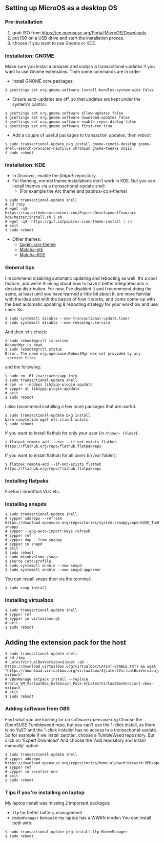 ## Setting up MicroOS as a desktop OS
### Pre-installation
1. grab ISO from https://en.opensuse.org/Portal:MicroOS/Downloads
2. put ISO on a USB drive and start the installation proces.
3. choose if you want to use Gnome or KDE.

### Installation: GNOME
Make sure you install a browser and unzip via transactional-updates if you want to use Gnome extensions. Then some commands are in order:

* Install GNOME core packages:
```
$ gsettings set org.gnome.software install-bundles-system-wide false
```
* Ensure auto-updates are off, so that updates are kept under the system's control: 
```
$ gsettings set org.gnome.software allow-updates false
$ gsettings set org.gnome.software download-updates false
$ gsettings set org.gnome.software enable-repos-dialog false
$ gsettings set org.gnome.software first-run true
```
* Add a couple of useful packages to transaction updates, then reboot
```
$ sudo transactional-update pkg install gnome-remote-desktop gnome-shell-search-provider-nautilus chromium gnome-tweaks unzip
$ sudo reboot
```

### Installation: KDE
* In _Discover_, enable the _flatpak_ repository.
* For theming, normal theme installations don’t work in KDE. But you can install themes via a transactional-update shell:
    * (For example the Arc theme and papirus-icon-theme)
```
$ sudo transactional-update shell
# cd /tmp
# wget -qO- https://raw.githubusercontent.com/PapirusDevelopmentTeam/arc-kde/master/install.sh | sh
# wget -qO- https://git.io/papirus-icon-theme-install | sh
# exit
$ sudo reboot
```
* Other themes:
    * [Qogir-icon-theme](https://github.com/vinceliuice/Qogir-icon-theme)
    * [Matcha-gtk](https://github.com/vinceliuice/Matcha-gtk-theme)
    * [Matcha-KDE](https://github.com/vinceliuice/Matcha-kde)

### General tips
I recommend disabling automatic updating and rebooting as well. It’s a cool feature, and we’re thinking about how to have it better integrated into a desktop distribution. For now, I’ve disabled it and I recommend doing the same, at least until you have learned a little bit about it, are more familiar with the idea and with the basics of how it works, and come come-up with the best automatic updating & rebooting strategy for your workflow and use case. So:
```
$ sudo systemctl disable --now transactional-update.timer
$ sudo systemctl disable --now rebootmgr.service
```
And then let’s check:
```
$ sudo rebootmgrctl is-active
RebootMgr is dead
$ sudo rebootmgrctl status
Error: The name org.opensuse.RebootMgr was not provided by any .service files
```
and the following:
```
$ sudo rm -Rf /var/cache/app-info
$ sudo transactional-update shell
# rpm -e --nodeps libzypp-plugin-appdata
# zypper al libzypp-plugin-appdata
# exit
$ sudo reboot
```

I also recommend installing a few more packages that are useful.
```
$ sudo transactional-update pkg install
bash-completion wget nfs-client autofs
$ sudo reboot
```
If you want to install flathub for only your user (in `/home/~ folder`):
```
$ flatpak remote-add --user --if-not-exists flathub https://flathub.org/repo/flathub.flatpakrepo
```
If you want to install flathub for all users (in /var folder):
```
$ flatpak remote-add --if-not-exists flathub https://flathub.org/repo/flathub.flatpakrepo
```

### Installing flatpaks

Firefox
Libreoffice
VLC
etc.

### Installing snapds
```
$ sudo transactional-update shell
# zypper addrepo --refresh https://download.opensuse.org/repositories/system:/snappy/openSUSE_Tumbleweed snappy
# zypper --gpg-auto-import-keys refresh
# zypper ref
# zypper dup --from snappy
# zypper in snapd
# exit
$ sudo reboot
$ sudo mksubvolume /snap
$ source /etc/profile
$ sudo systemctl enable --now snapd
$ sudo systemctl enable --now snapd.apparmor
```
You can install snaps then via the terminal:
```
$ sudo snap install
```

### Installing virtualbox
```
$ sudo transactional-update shell
# zypper ref
# zypper in virtualbox-qt
# exit
$ sudo reboot
```

## Adding the extension pack for the host
```
$ sudo transactional-update shell
# cd /tmp
# LatestVirtualBoxVersion=$(wget -qO - https://download.virtualbox.org/virtualbox/LATEST-STABLE.TXT) && wget "https://download.virtualbox.org/virtualbox/${LatestVirtualBoxVersion}/Oracle_VM_VirtualBox_Extension_Pack-${LatestVirtualBoxVersion}.vbox-extpack"
# VBoxManage extpack install --replace Oracle_VM_VirtualBox_Extension_Pack-${LatestVirtualBoxVersion}.vbox-extpack
# exit
$ sudo reboot
```

### Adding software from OBS
Find what you are looking for on software.opensuse.org
Choose the OpenSUSE Tumbleweed repo, but you can't use the 1-click install, as there is no YaST and the 1-click installer has no access to a transactional-update.
So for example if we install zerotier. choose a TumbleWeed repository. But click on 'Expert Download'
And choose the 'Add repository and install manually' option.
```
$ sudo transactional-update shell
# zypper addrepo https://download.opensuse.org/repositories/home:alphard:Network:RPM/openSUSE_Tumbleweed/home:alphard:Network:RPM.repo # zypper ref
# zypper in zerotier-one
# exit
$ sudo reboot
```
### Tips if you're installing on laptop
My laptop install was missing 2 important packages:
* `tlp` for better battery management
* `ModemManager` because my laptop has a WWAN moden
You can install both with:
```
$ sudo transactional-update pkg install tlp ModemManager
$ sudo reboot
```
